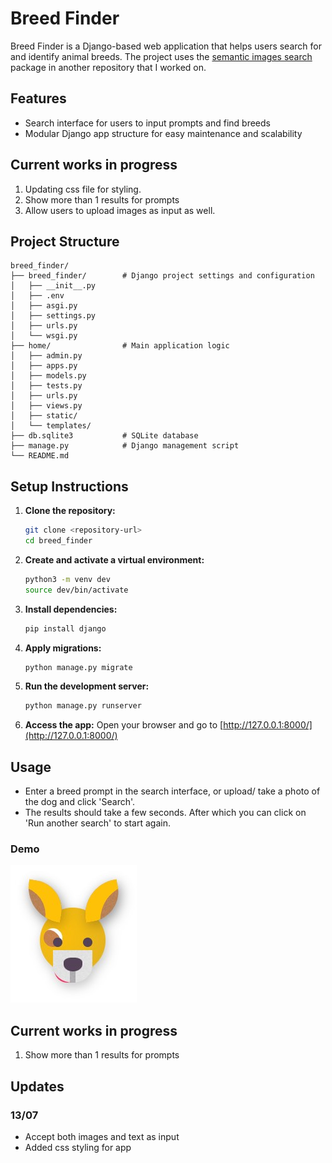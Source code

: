 # Breed Finder

Breed Finder is a Django-based web application that helps users search for and identify animal breeds. The project uses the [semantic images search](https://github.com/shrishti-pillay/semantic-image-search) package in another repository that I worked on.

## Features

- Search interface for users to input prompts and find breeds
- Modular Django app structure for easy maintenance and scalability

## Current works in progress

1. Updating css file for styling.
2. Show more than 1 results for prompts
3. Allow users to upload images as input as well. 

## Project Structure

```
breed_finder/
├── breed_finder/        # Django project settings and configuration
│   ├── __init__.py
│   ├── .env
│   ├── asgi.py
│   ├── settings.py
│   ├── urls.py
│   └── wsgi.py
├── home/                # Main application logic
│   ├── admin.py
│   ├── apps.py
│   ├── models.py
│   ├── tests.py
│   ├── urls.py
│   ├── views.py
│   ├── static/
│   └── templates/
├── db.sqlite3           # SQLite database
├── manage.py            # Django management script
└── README.md
```

## Setup Instructions

1. **Clone the repository:**
   ```sh
   git clone <repository-url>
   cd breed_finder
   ```

2. **Create and activate a virtual environment:**
   ```sh
   python3 -m venv dev
   source dev/bin/activate
   ```

3. **Install dependencies:**
   ```sh
   pip install django
   ```

4. **Apply migrations:**
   ```sh
   python manage.py migrate
   ```

5. **Run the development server:**
   ```sh
   python manage.py runserver
   ```

6. **Access the app:**
   Open your browser and go to [http://127.0.0.1:8000/](http://127.0.0.1:8000/)

## Usage

- Enter a breed prompt in the search interface, or upload/ take a photo of the dog and click 'Search'.
- The results should take a few seconds. After which you can click on 'Run another search' to start again.


### Demo
[![view video](media/logo.jpg)](https://breed-finder-demo-link.s3.ap-southeast-1.amazonaws.com/breed-finder-app-recording.mp4)


## Current works in progress

1. Show more than 1 results for prompts

## Updates

### 13/07
- Accept both images and text as input
- Added css styling for app

